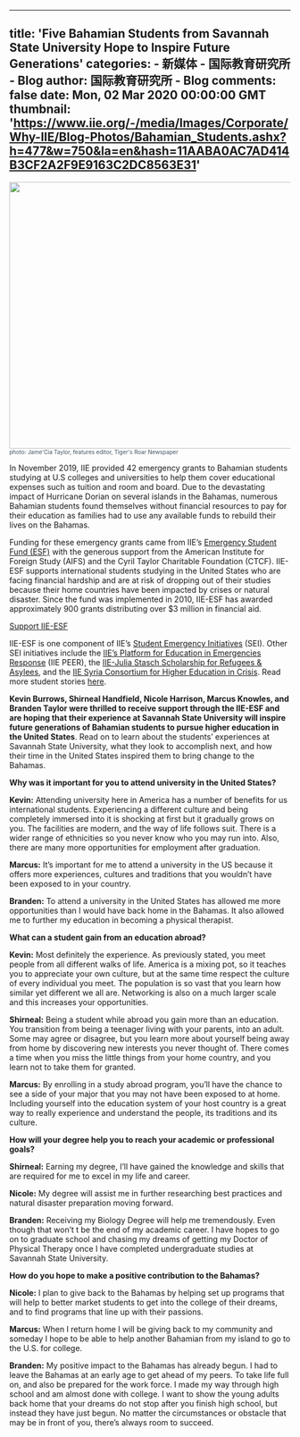 
---
title: 'Five Bahamian Students from Savannah State University Hope to Inspire Future Generations'
categories: 
    - 新媒体
    - 国际教育研究所 - Blog
author: 国际教育研究所 - Blog
comments: false
date: Mon, 02 Mar 2020 00:00:00 GMT
thumbnail: 'https://www.iie.org/-/media/Images/Corporate/Why-IIE/Blog-Photos/Bahamian_Students.ashx?h=477&w=750&la=en&hash=11AABA0AC7AD414B3CF2A2F9E9163C2DC8563E31'
---

<div>   
<p>
<img alt src="https://www.iie.org/-/media/Images/Corporate/Why-IIE/Blog-Photos/Bahamian_Students.ashx?h=477&w=750&la=en&hash=11AABA0AC7AD414B3CF2A2F9E9163C2DC8563E31" width="750" height="477" referrerpolicy="no-referrer"><br>
<span style="font-size: 10px; color: #415463;">photo: Jame'Cia Taylor, features editor, Tiger's Roar Newspaper</span></p>
<p>In November 2019, IIE provided 42 emergency grants to Bahamian students studying at U.S colleges and universities to help them cover educational expenses such as tuition and room and board. Due to the devastating impact of Hurricane Dorian on several islands in the Bahamas, numerous Bahamian students found themselves without financial resources to pay <span style="color: #000000;">for </span>their education as families had to use any available funds to rebuild their lives on the Bahamas.</p>
<p>Funding for these emergency grants came from IIE’s <a href="https://www.iie.org/en/Programs/Emergency-Student-Fund">Emergency Student Fund (ESF)</a> with the generous support from the American Institute for Foreign Study (AIFS) and the Cyril Taylor Charitable Foundation (CTCF). IIE-ESF supports international students studying in the United States who are facing financial hardship and are at risk of dropping out of their studies because their home countries have been impacted by crises or natural disaster. Since the fund was implemented in 2010, IIE-ESF has awarded approximately 900 grants distributing over $3 million in financial aid.</p>
<p><a href="https://www.iie.org/en/Donate/Where-to-give/IIE-Emergency-Student-Fund">Support IIE-ESF</a></p>
<p>IIE-ESF is one component of IIE’s <a href="https://www.iie.org/en/Programs/Student-Emergency-Initiatives">Student Emergency Initiatives</a> (SEI). Other SEI initiatives include the <a href="http://www.iiepeer.org/" target="_blank">IIE’s Platform for Education in Emergencies Response</a> (IIE PEER), the <a href="https://www.iie.org/en/Programs/Julia-Stasch-IIE-Scholarship-for-Refugees">IIE-Julia Stasch Scholarship for Refugees & Asylees</a>, and the <a href="https://www.iie.org/en/Programs/Syria-Scholarships">IIE Syria Consortium for Higher Education in Crisis</a>. Read more student stories <a href="https://www.iie.org/en/Programs/Student-Emergency-Initiatives/Student-Stories">here</a>.</p>
<p><strong>Kevin Burrows, Shirneal Handfield, Nicole Harrison, Marcus Knowles, and Branden Taylor were thrilled to receive support through the IIE-ESF and are hoping that their experience at Savannah State University will inspire future generations of Bahamian students to pursue higher education in the United States</strong>. Read on to learn about the students’ experiences at Savannah State University, what they look to accomplish next, and how their time in the United States inspired them to bring change to the Bahamas.</p>
<p><strong>Why was it important for you to attend university in the United States?</strong></p>
<p><strong>Kevin:</strong> Attending university here in America has a number of benefits for us international students. Experiencing a different culture and being completely immersed into it is shocking at first but it gradually grows on you. The facilities are modern, and the way of life follows suit. There is a wider range of ethnicities so you never know who you may run into. Also, there are many more opportunities for employment after graduation.</p>
<p><strong>Marcus:</strong> It’s important for me to attend a university in the US because it offers more experiences, cultures and traditions that you wouldn’t have been exposed to in your country.</p>
<p><strong>Branden:</strong> To attend a university in the United States has allowed me more opportunities than I would have back home in the Bahamas. It also allowed me to further my education in becoming a physical therapist.
</p>
<p><strong>
What can a student gain from an education abroad?</strong></p>
<p><strong>Kevin:</strong> Most definitely the experience. As previously stated, you meet people from all different walks of life. America is a mixing pot, so it teaches you to appreciate your own culture, but at the same time respect the culture of every individual you meet. The population is so vast that you learn how similar yet different we all are. Networking is also on a much larger scale and this increases your opportunities.</p>
<p><strong>Shirneal:</strong> Being a student while abroad you gain more than an education. You transition from being a teenager living with your parents, into an adult. Some may agree or disagree, but you learn more about yourself being away from home by discovering new interests you never thought of. There comes a time when you miss the little things from your home country, and you learn not to take them for granted.</p>
<p><strong>Marcus:</strong> By enrolling in a study abroad program, you’ll have the chance to see a side of your major that you may not have been exposed to at home. Including yourself into the education system of your host country is a great way to really experience and understand the people, its traditions and its culture.</p>
<p><strong>How will your degree help you to reach your academic or professional goals?</strong></p>
<p><strong>Shirneal:</strong> Earning my degree, I’ll have gained the knowledge and skills that are required for me to excel in my life and career.</p>
<p><strong>Nicole:</strong> My degree will assist me in further researching best practices and natural disaster preparation moving forward.</p>
<p><strong>Branden:</strong> Receiving my Biology Degree will help me tremendously. Even though that won’t t be the end of my academic career. I have hopes to go on to graduate school and chasing my dreams of getting my Doctor of Physical Therapy once I have completed undergraduate studies at Savannah State University.</p>
<p><strong>How do you hope to make a positive contribution to the Bahamas?</strong></p>
<p><strong>Nicole:</strong> I plan to give back to the Bahamas by helping set up programs that will help to better market students to get into the college of their dreams, and to find programs that line up with their passions.</p>
<p><strong>Marcus:</strong> When I return home I will be giving back to my community and someday I hope to be able to help another Bahamian from my island to go to the U.S. for college.</p>
<p><strong>Branden:</strong> My positive impact to the Bahamas has already begun. I had to leave the Bahamas at an early age to get ahead of my peers. To take life full on, and also be prepared for the work force. I made my way through high school and am almost done with college. I want to show the young adults back home that your dreams do not stop after you finish high school, but instead they have just begun. No matter the circumstances or obstacle that may be in front of you, there’s always room to succeed.</p>
                


              
</div>
            